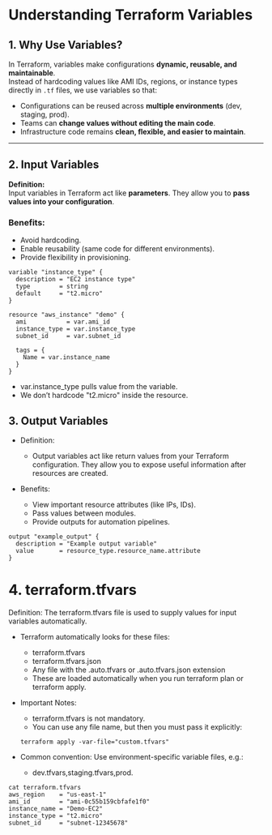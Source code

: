 # Understanding Terraform Variables

## 1. Why Use Variables?
In Terraform, variables make configurations **dynamic, reusable, and maintainable**.  
Instead of hardcoding values like AMI IDs, regions, or instance types directly in `.tf` files, we use variables so that:

- Configurations can be reused across **multiple environments** (dev, staging, prod).  
- Teams can **change values without editing the main code**.  
- Infrastructure code remains **clean, flexible, and easier to maintain**.  

---

## 2. Input Variables
**Definition:**  
Input variables in Terraform act like **parameters**. They allow you to **pass values into your configuration**.  

### Benefits:
- Avoid hardcoding.  
- Enable reusability (same code for different environments).  
- Provide flexibility in provisioning. 
```
variable "instance_type" {
  description = "EC2 instance type"
  type        = string
  default     = "t2.micro"
}

```
```
resource "aws_instance" "demo" {
  ami           = var.ami_id
  instance_type = var.instance_type
  subnet_id     = var.subnet_id

  tags = {
    Name = var.instance_name
  }
}
```
- var.instance_type pulls value from the variable.
- We don’t hardcode "t2.micro" inside the resource.

## 3. Output Variables
- Definition:
  - Output variables act like return values from your Terraform configuration. They allow you to expose useful information after resources are created.

- Benefits:
  - View important resource attributes (like IPs, IDs).
  - Pass values between modules.
  - Provide outputs for automation pipelines.
```
output "example_output" {
  description = "Example output variable"
  value       = resource_type.resource_name.attribute
}
```
# 4. terraform.tfvars

Definition:
The terraform.tfvars file is used to supply values for input variables automatically.

- Terraform automatically looks for these files:

  - terraform.tfvars
  - terraform.tfvars.json
  - Any file with the .auto.tfvars or .auto.tfvars.json extension
  - These are loaded automatically when you run terraform plan or terraform apply.

- Important Notes:
  -  terraform.tfvars is not mandatory.
  - You can use any file name, but then you must pass it explicitly:
  ```
  terraform apply -var-file="custom.tfvars"
  ```
- Common convention: Use environment-specific variable files, e.g.:
  - dev.tfvars,staging.tfvars,prod.

```
cat terraform.tfvars
aws_region    = "us-east-1"
ami_id        = "ami-0c55b159cbfafe1f0"
instance_name = "Demo-EC2"
instance_type = "t2.micro"
subnet_id     = "subnet-12345678"
```